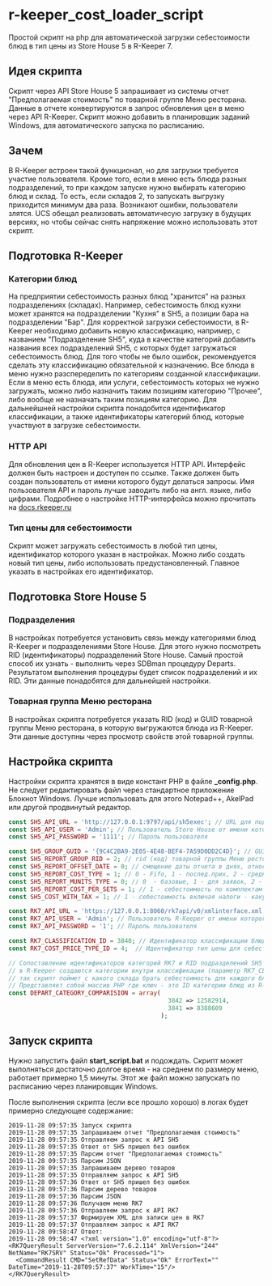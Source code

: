 # r-keeper_cost_loader_script
Простой скрипт на php для автоматической загрузки себестоимости блюд в тип цены из Store House 5 в R-Keeper 7.

## Идея скрипта
Скрипт через API Store House 5 запрашивает из системы отчет "Предполагаемая стоимость" по товарной группе Меню ресторана. 
Данные в отчете конвертируются в запрос обновления цен в меню через API R-Keeper. Скрипт можно добавить в планировщик заданий Windows,
для автоматического запуска по расписанию. 

## Зачем
В R-Keeper встроен такой функционал, но для загрузки требуется участие пользователя. Кроме того, если в меню есть блюда разных подразделений, 
то при каждом запуске нужно выбирать категорию блюд и склад. То есть, если складов 2, то запускать выгрузку приходится минимум два раза.
Возникают ошибки, пользователи злятся. UCS обещал реализовать автоматичесую загрузку в будущих версиях, но чтобы сейчас снять напряжение
можно использовать этот скрипт.

## Подготовка R-Keeper
### Категории блюд
На предприятии себестоимость разных блюд "хранится" на разных подразделениях (складах). Например, себестоимость блюд кухни может хранятся на 
подразделении "Кухня" в SH5, а позиции бара на подразделении "Бар". Для корректной загрузки себестоимости, в R-Keeper необходимо добавить
новую классификацию, например, с названием "Подразделение SH5", куда в качестве категорий добавить названия всех подразделений SH5, 
с которых будет загружаться себестоимость блюд. Для того чтобы не было ошибок, рекомендуется сделать эту классификацию обязательной к назначению.
Все блюда в меню нужно разспеределить по категориям созданной классификации. Если в меню есть блюда, или услуги, себестоимость которых не нужно
загружать, можно либо назначить таким позициям категорию "Прочее", либо вообще не назначать таким позициям категорию.
Для дальнейшней настройки скрипта понадобится идентификатор классификации, а также идентификаторы категорий блюд, которые участвуют в загрузке 
себестоимости. 

### HTTP API
Для обновления цен в R-Keeper используется HTTP API. Интерфейс должен быть настроен и доступен по ссылке. Также должен быть создан пользователь
от имени которого будут делаться запросы. Имя пользователя API и пароль лучше заводить либо на англ. языке, либо цифрами.
Подробнее о настройке HTTP-интерфейса можно прочитать на [docs.rkeeper.ru](https://docs.rkeeper.ru/rk7/latest/ru/api/xml-api-opisanie-i-primery/xml-interfejs-r_keeper-7)

### Тип цены для себестоимости
Скрипт может загружать себестоимость в любой тип цены, идентификатор которого указан в настройках. Можно либо создать новый тип цены, либо использовать 
предустановленный. Главное указать в настройках его идентификатор.

## Подготовка Store House 5
### Подразделения
В настройках потребуется установить связь между категориями блюд R-Keeper и подразделениями Store House. Для этого нужно посмотреть 
RID (идентификаторы) подразделений Store House. Самый простой способ их узнать - выполнить через SDBman процедуру Departs. Результатом выполнения
процедуры будет список подразделений и их RID. Эти данные понадобятся для дальнейшей настройки.

### Товарная группа Меню ресторана
В настройках скрипта потребуется указать RID (код) и GUID товарной группы Меню ресторана, в которую выгружаются блюда из R-Keeper. Эти данные
доступны через просмотр свойств этой товарной группы.
 
 ## Настройка скрипта
 Настройки скрипта хранятся в виде констант PHP в файле **_config.php**. Не следует редактировать файл через стандартное приложение Блокнот Windows.
 Лучше использовать для этого Notepad++, AkelPad или другой продвинутый редактор.

```php
const SH5_API_URL = 'http://127.0.0.1:9797/api/sh5exec'; // URL для подключения к API Store House. 
const SH5_API_USER = 'Admin'; // Пользователь Store House от имени которого строится отчет "Предполагаемая стоимость" 
const SH5_API_PASSWORD = '1111'; // Пароль пользователя 

const SH5_GROUP_GUID = '{9C4C2BA9-2E05-4E48-BEF4-7A59D0DD2C4D}'; // GUID товарной группы Меню ресторана
const SH5_REPORT_GROUP_RID = 2; // rid (код) товарной группы Меню ресторана
const SH5_REPORT_OFFSET_DATE = 0; // смещение даты отчета в днях, относительно текущей (+1, -1, 0 и т.д.) дата на которую будет построен отчет
const SH5_REPORT_COST_TYPE = 1; // 0 - Fifo, 1 - послед.прих, 2 - средневзв. - тип расчет себестоимости
const SH5_REPORT_MUNITS_TYPE = 0; // 0  - базовые, 1 - для заявок, 2 - для отчетов - тип единиц измерения блюд в Store House, для которых будет рассчитана себестоимость
const SH5_REPORT_COST_PER_SETS = 1; // 1 - себестоимость по комплектам - использовать или нет расчет себестоимости по комплектам (параметр отчета Предполагаемая стоимость)
const SH5_COST_WITH_TAX = 1; // 1 - себестоимость включая налоги - какую колонку брать из отчета Предполагаемая стоимость - без налогов или включая налоги

const RK7_API_URL = 'https://127.0.0.1:8060/rk7api/v0/xmlinterface.xml'; // URL для подключения к API R-Keeper
const RK7_API_USER = 'Admin'; // Пользователь R-Keeper от имени которого будет выполняься запрос к API 
const RK7_API_PASSWORD = '1'; // Пароль пользователя

const RK7_CLASSIFICATION_ID = 3840; // Идентификатор классификации блюд для сопоставления подразделений - см. раздел "Подготовка R-Keeper"
const RK7_COST_PRICE_TYPE_ID = 4;  // Идентификатор тип цены для себестоимости - см. раздел "Подготовка R-Keeper"

// Сопоставление идентификаторов категорий RK7 и RID подразделений SH5
// в R-Keeper создаются категории внутри классификации (параметр RK7_CLASSIFICATION_ID), каждая категория сопоставляется со своим складом в SH5
// так скрипт поймет с какого склада брать себестоимость для каждого блюда
// Представляет собой массив PHP где ключ - это ID категории блюд из R-Keeper, а значение - RID подразделения Store House
const DEPART_CATEGORY_COMPARISION = array(
                                            3842 => 12582914, 
                                            3841 => 8388609
                                          );

```

## Запуск скрипта
Нужно запустить файл **start_script.bat** и подождать. Скрипт может выполняться достаточно долгое время - на среднем по размеру меню, работает
примерно 1,5 минуты. Этот же файл можно запускать по расписанию через планировщик Windows.

После выполнения скрипта (если все прошло хорошо) в логах будет примерно следующее содержание:

```
2019-11-28 09:57:35 Запуск скрипта
2019-11-28 09:57:35 Запрашиваем отчет "Предполагаемая стоимость"
2019-11-28 09:57:35 Отправляем запрос к API SH5
2019-11-28 09:57:35 Ответ от SH5 пришел без ошибок
2019-11-28 09:57:35 Парсим отчет "Предполагаемая стоимость"
2019-11-28 09:57:35 Парсим JSON
2019-11-28 09:57:35 Запрашиваем дерево товаров
2019-11-28 09:57:35 Отправляем запрос к API SH5
2019-11-28 09:57:36 Ответ от SH5 пришел без ошибок
2019-11-28 09:57:36 Парсим дерево товаров
2019-11-28 09:57:36 Парсим JSON
2019-11-28 09:57:36 Получаем меню RK7
2019-11-28 09:57:36 Отправляем запрос к API RK7
2019-11-28 09:57:37 Формируем XML для записи цен в RK7
2019-11-28 09:57:37 Отправляем запрос к API RK7
2019-11-28 09:58:47 Ответ:
2019-11-28 09:58:47 <?xml version="1.0" encoding="utf-8"?>
<RK7QueryResult ServerVersion="7.6.2.114" XmlVersion="244" NetName="RK7SRV" Status="Ok" Processed="1">
  <CommandResult CMD="SetRefData" Status="Ok" ErrorText="" DateTime="2019-11-28T09:57:37" WorkTime="15"/>
</RK7QueryResult>
```
 
